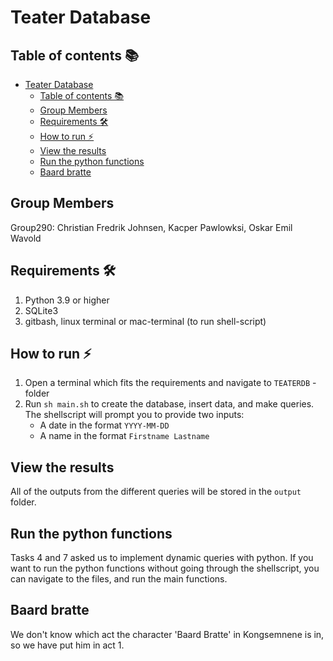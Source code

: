 # Teater Database

## Table of contents 📚

- [Teater Database](#teater-database)
  - [Table of contents 📚](#table-of-contents-)
  - [Group Members](#group-members)
  - [Requirements 🛠️](#requirements-️)
  - [How to run ⚡](#how-to-run-)
  - [View the results](#view-the-results)
  - [Run the python functions](#run-the-python-functions)
  - [Baard bratte](#baard-bratte)

## Group Members

Group290: Christian Fredrik Johnsen, Kacper Pawlowksi, Oskar Emil Wavold

## Requirements 🛠️

1. Python 3.9 or higher
2. SQLite3
3. gitbash, linux terminal or mac-terminal (to run shell-script)

## How to run ⚡

1. Open a terminal which fits the requirements and navigate to `TEATERDB` - folder
2. Run `sh main.sh` to create the database, insert data, and make queries. The shellscript will prompt you to provide two inputs:
   - A date in the format `YYYY-MM-DD`
   - A name in the format `Firstname Lastname`
  
## View the results

All of the outputs from the different queries will be stored in the `output` folder.

## Run the python functions

Tasks 4 and 7 asked us to implement dynamic queries with python.
If you want to run the python functions without going through the shellscript, you can navigate to the files, and run the main functions.

## Baard bratte

We don't know which act the character 'Baard Bratte' in Kongsemnene is in, so we have put him in act 1.

